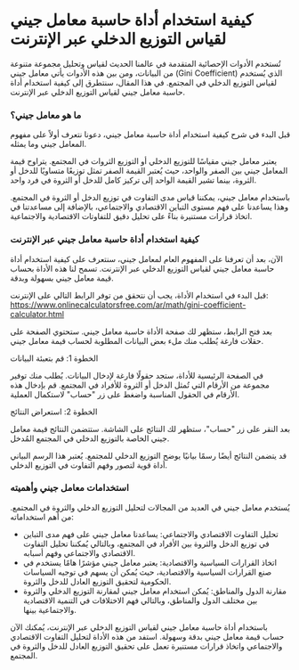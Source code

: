 كيفية استخدام أداة حاسبة معامل جيني لقياس التوزيع الدخلي عبر الإنترنت
=====================================================================

تُستخدم الأدوات الإحصائية المتقدمة في عالمنا الحديث لقياس وتحليل مجموعة متنوعة من البيانات، ومن بين هذه الأدوات يأتي معامل جيني (Gini Coefficient) الذي يُستخدم لقياس التوزيع الدخلي في المجتمع. في هذا المقال، سنتطرق إلى كيفية استخدام أداة حاسبة معامل جيني لقياس التوزيع الدخلي عبر الإنترنت.

### ما هو معامل جيني؟

قبل البدء في شرح كيفية استخدام أداة حاسبة معامل جيني، دعونا نتعرف أولاً على مفهوم المعامل جيني وما يمثله.

يعتبر معامل جيني مقياسًا للتوزيع الدخلي أو التوزيع الثروات في المجتمع. يتراوح قيمة المعامل جيني بين الصفر والواحد، حيث يُعتبر القيمة الصفر تمثل توزيعًا متساويًا للدخل أو الثروة، بينما تشير القيمة الواحد إلى تركيز كامل للدخل أو الثروة في فرد واحد.

باستخدام معامل جيني، يمكننا قياس مدى التفاوت في توزيع الدخل أو الثروة في المجتمع. وهذا يساعدنا على فهم مستوى التباين الاقتصادي والاجتماعي، بالإضافة إلى مساعدتنا في اتخاذ قرارات مستنيرة بناءً على تحليل دقيق للتفاوتات الاقتصادية والاجتماعية.

### كيفية استخدام أداة حاسبة معامل جيني عبر الإنترنت

الآن، بعد أن تعرفنا على المفهوم العام لمعامل جيني، سنتعرف على كيفية استخدام أداة حاسبة معامل جيني لقياس التوزيع الدخلي عبر الإنترنت. تسمح لنا هذه الأداة بحساب قيمة معامل جيني بسهولة وبدقة.

قبل البدء في استخدام الأداة، يجب أن نتحقق من توفر الرابط التالي على الإنترنت: <https://www.onlinecalculatorsfree.com/ar/math/gini-coefficient-calculator.html>

بعد فتح الرابط، ستظهر لك صفحة الأداة حاسبة معامل جيني. ستحتوي الصفحة على حقلات فارغة يُطلب منك ملء بعض البيانات المطلوبة لحساب قيمة معامل جيني.

الخطوة 1: قم بتعبئة البيانات

في الصفحة الرئيسية للأداة، ستجد حقولًا فارغة لإدخال البيانات. يُطلب منك توفير مجموعة من الأرقام التي تُمثل الدخل أو الثروة للأفراد في المجتمع. قم بإدخال هذه الأرقام في الحقول المناسبة واضغط على زر "حساب" لاستكمال العملية.

الخطوة 2: استعراض النتائج

بعد النقر على زر "حساب"، ستظهر لك النتائج على الشاشة. ستتضمن النتائج قيمة معامل جيني الخاصة بالتوزيع الدخلي في المجتمع المُدخل.

قد يتضمن النتائج أيضًا رسمًا بيانيًا يوضح التوزيع الدخلي للمجتمع. يُعتبر هذا الرسم البياني أداة قوية لتصور وفهم التفاوت في التوزيع الدخلي.

### استخدامات معامل جيني وأهميته

يُستخدم معامل جيني في العديد من المجالات لتحليل التوزيع الدخلي والثروة في المجتمع. من أهم استخداماته:

- تحليل التفاوت الاقتصادي والاجتماعي: يساعدنا معامل جيني على فهم مدى التباين في توزيع الدخل والثروة بين الأفراد في المجتمع، وبالتالي يُمكننا تحليل التفاوت الاقتصادي والاجتماعي وفهم أسبابه.
- اتخاذ القرارات السياسية والاقتصادية: يعتبر معامل جيني مؤشرًا هامًا يستخدم في صنع القرارات السياسية والاقتصادية، حيث يُمكن أن يسهم في توجيه السياسات الحكومية لتحقيق التوزيع العادل للدخل والثروة.
- مقارنة الدول والمناطق: يُمكن استخدام معامل جيني لمقارنة التوزيع الدخلي والثروة بين مختلف الدول والمناطق، وبالتالي فهم الاختلافات في التنمية الاقتصادية والاجتماعية بينها.

باستخدام أداة حاسبة معامل جيني لقياس التوزيع الدخلي عبر الإنترنت، يُمكنك الآن حساب قيمة معامل جيني بدقة وسهولة. استفد من هذه الأداة لتحليل التفاوت الاقتصادي والاجتماعي واتخاذ قرارات مستنيرة تعمل على تحقيق التوزيع العادل للدخل والثروة في المجتمع.